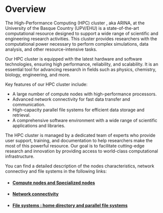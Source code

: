 
# Overview

The High-Performance Computing (HPC) cluster , aka ARINA, at the University of the Basque Country (UPV/EHU) is a state-of-the-art computational resource designed to support a wide range of scientific and engineering research activities. This cluster provides researchers with the computational power necessary to perform complex simulations, data analysis, and other resource-intensive tasks.

Our HPC cluster is equipped with the latest hardware and software technologies, ensuring high performance, reliability, and scalability. It is an essential tool for advancing research in fields such as physics, chemistry, biology, engineering, and more.

Key features of our HPC cluster include:

* A large number of compute nodes with high-performance processors.
* Advanced network connectivity for fast data transfer and communication.
* High-capacity parallel file systems for efficient data storage and retrieval.
* A comprehensive software environment with a wide range of scientific applications and libraries.

The HPC cluster is managed by a dedicated team of experts who provide user support, training, and documentation to help researchers make the most of this powerful resource. Our goal is to facilitate cutting-edge research and innovation by providing access to world-class computational infrastructure.

You can find a detailed description of the nodes characteristics, network connectivy and file systems in the following links: 

- #### [Compute nodes and Specialized nodes](nodes.md) 
- #### [Network connectivity](network.md)
- #### [File systems : home directory and parallel file systems](filesystems.md)


